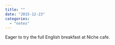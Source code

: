 ```yaml
---
title: ""
date: "2015-12-23"
categories: 
  - "notes"
---
```


Eager to try the full English breakfast at Niche cafe.
